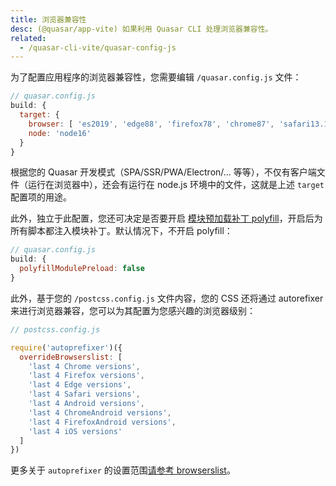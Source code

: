 ```yaml
---
title: 浏览器兼容性
desc: (@quasar/app-vite) 如果利用 Quasar CLI 处理浏览器兼容性。
related:
  - /quasar-cli-vite/quasar-config-js
---
```


为了配置应用程序的浏览器兼容性，您需要编辑 `/quasar.config.js` 文件：

```js
// quasar.config.js
build: {
  target: {
    browser: [ 'es2019', 'edge88', 'firefox78', 'chrome87', 'safari13.1' ],
    node: 'node16'
  }
}
```
根据您的 Quasar 开发模式（SPA/SSR/PWA/Electron/... 等等），不仅有客户端文件（运行在浏览器中），还会有运行在 node.js 环境中的文件，这就是上述 `target` 配置项的用途。

此外，独立于此配置，您还可决定是否要开启 [模块预加载补丁 polyfill](https://guybedford.com/es-module-preloading-integrity#modulepreload-polyfill)，开启后为所有脚本都注入模块补丁。默认情况下，不开启 polyfill：

```js
// quasar.config.js
build: {
  polyfillModulePreload: false
}
```

此外，基于您的  `/postcss.config.js` 文件内容，您的 CSS 还将通过 autorefixer 来进行浏览器兼容，您可以为其配置为您感兴趣的浏览器级别：

```js
// postcss.config.js

require('autoprefixer')({
  overrideBrowserslist: [
    'last 4 Chrome versions',
    'last 4 Firefox versions',
    'last 4 Edge versions',
    'last 4 Safari versions',
    'last 4 Android versions',
    'last 4 ChromeAndroid versions',
    'last 4 FirefoxAndroid versions',
    'last 4 iOS versions'
  ]
})
```

更多关于 `autoprefixer` 的设置范围[请参考 browserslist](https://github.com/browserslist/browserslist)。

